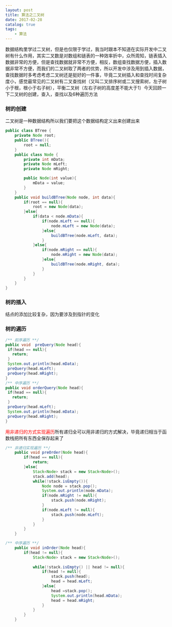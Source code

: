 ```yaml
---
layout: post
title: 算法之二叉树
date: 2017-02-28
catalog: true
tags:
    - 算法
---
```

数据结构里学过二叉树，但是也仅限于学过，我当时跟本不知道在实际开发中二叉树有什么作用，其实二叉数是对数组和链表的一种效率折中，众所周知，链表插入数据非常的方便，但是查找数据就非常不方便，相反，数组查找数据方便，插入数据非常不方便，而我们的二叉树取了两者的优势，所以开发中涉及用到插入数据，查找数据时多考虑考虑二叉树还是挺好的一件事，毕竟二叉树插入和查找时间复杂度小，感觉最常见的二叉树有二叉查找树（又叫二叉排序树或二叉搜索树，左子树小于根，根小于右子树），平衡二叉树（左右子树的高度差不能大于1）今天回顾一下二叉树的创建，查入，查找以及6种遍历方法<!--more-->
### 树的创建
二叉树是一种数据结构所以我们要把这个数据结构定义出来创建出来
```java
public class BTree {
	private Node root;
	public BTree(){
		root = null;
	}
	public class Node {
		private int mData;
		private Node mLeft;
		private Node mRight;

		public Node(int value){
			mData = value;
		}
	}
	public void buildBTree(Node node, int data){
		if(root == null){
			root = new Node(data);
		}else{
			if(data < node.mData){
				if(node.mLeft == null){
					node.mLeft = new Node(data);
				}else{
					buildBTree(node.mLeft, data);
				}
			}else{
				if(node.mRight == null){
					node.mRight = new Node(data);
				}else{
					buildBTree(node.mRight, data);
				}
			}
		}
	}
}
```
### 树的插入
结点的添加比较复杂，因为要涉及到指针的变化 

### 树的遍历
```java
/** 前序遍历 **/
public void  preQuery(Node head){
 if(head == null){
   return;
 }
 System.out.println(head.mData);
 preQuery(head.mLeft);
 preQuery(head.mRight);
}
/** 中序遍历 **/
public void orderQuery(Node head){
 if(head == null){
   return;
 }
 preQuery(head.mLeft);
 System.out.println(head.mData);
 preQuery(head.mRight);
}
```
<font color = "red">用非递归的方式实现遍历</font>所有递归全可以用非递归的方式解决，毕竟递归相当于函数栈把所有东西全保存起来了
```java
/** 非递归实现遍历 **/
	public void preOrder(Node head){
		if(head == null){
			return;
		}else{
			Stack<Node> stack = new Stack<Node>();
			stack.add(head);
			while(!stack.isEmpty()){
				Node node = stack.pop();
				System.out.println(node.mData);
				if(node.mRight != null){
					stack.push(node.mRight);
				}
				if(node.mLeft != null){
					stack.push(node.mLeft);
				}
			}
		}
	}
```
```java
/** 中序遍历 **/
	public void inOrder(Node head){
		if(head != null){
			Stack<Node> stack = new Stack<Node>();
			
			while(!stack.isEmpty() || head != null){
				if(head != null){
					stack.push(head);
					head = head.mLeft;
				}else{
					head =stack.pop();
					System.out.println(head.mData);
					head = head.mRight;
				}
			}
		}
	}
```
